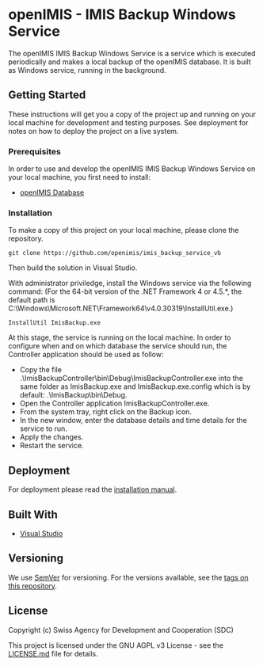 # openIMIS - IMIS Backup Windows Service

The openIMIS IMIS Backup Windows Service is a service which is executed periodically
and makes a local backup of the openIMIS database. 
It is built as Windows service, running in the background. 

## Getting Started

These instructions will get you a copy of the project up and running on your local 
machine for development and testing purposes. See deployment for notes on how to 
deploy the project on a live system.

### Prerequisites

In order to use and develop the openIMIS IMIS Backup Windows Service on your local 
machine, you first need to install:

* [openIMIS Database](https://github.com/openimis/database_ms_sqlserver)

### Installation

To make a copy of this project on your local machine, please clone the repository.

```
git clone https://github.com/openimis/imis_backup_service_vb
```

Then build the solution in Visual Studio.

With administrator priviledge, install the Windows service via the following command: (For the 64-bit version of the .NET Framework 4 or 4.5.*, the default path is C:\Windows\Microsoft.NET\Framework64\v4.0.30319\InstallUtil.exe.)

```
InstallUtil ImisBackup.exe
```

At this stage, the service is running on the local machine. In order to configure when and on which database the service should run, the Controller application should be used as follow:

- Copy the file .\ImisBackupController\bin\Debug\ImisBackupController.exe into the same folder as ImisBackup.exe and ImisBackup.exe.config which is by default: .\ImisBackup\bin\Debug.
- Open the Controller application ImisBackupController.exe.
- From the system tray, right click on the Backup icon.
- In the new window, enter the database details and time details for the service to run.
- Apply the changes.
- Restart the service.

## Deployment

For deployment please read the 
[installation manual](https://openimis.readthedocs.io/en/latest/web_application_installation.html#install-windows-services).

## Built With

* [Visual Studio](https://visualstudio.microsoft.com/) 

## Versioning

We use [SemVer](http://semver.org/) for versioning. For the versions available, see the [tags on this repository](https://github.com/openimis/imis_backup_service_vb/tags). 

<!--## User Manual 

The user manual can be read on [openimis.readthedocs.io](http://openimis.readthedocs.io/en/latest/user_manual.html).
-->

## License

Copyright (c) Swiss Agency for Development and Cooperation (SDC)

This project is licensed under the GNU AGPL v3 License - see the [LICENSE.md](LICENSE.md) file for details.
